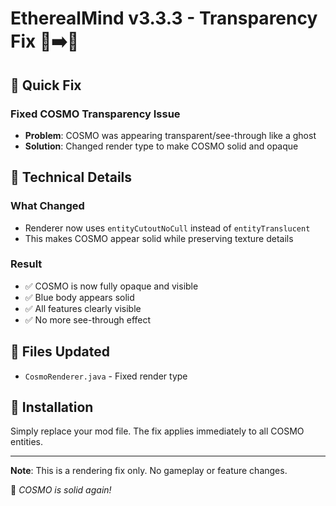 # EtherealMind v3.3.3 - Transparency Fix 👻➡️🤖

## 🐛 Quick Fix

### Fixed COSMO Transparency Issue
- **Problem**: COSMO was appearing transparent/see-through like a ghost
- **Solution**: Changed render type to make COSMO solid and opaque

## 🔧 Technical Details

### What Changed
- Renderer now uses `entityCutoutNoCull` instead of `entityTranslucent`
- This makes COSMO appear solid while preserving texture details

### Result
- ✅ COSMO is now fully opaque and visible
- ✅ Blue body appears solid
- ✅ All features clearly visible
- ✅ No more see-through effect

## 📝 Files Updated
- `CosmoRenderer.java` - Fixed render type

## 🚀 Installation
Simply replace your mod file. The fix applies immediately to all COSMO entities.

---

**Note**: This is a rendering fix only. No gameplay or feature changes.

🤖 *COSMO is solid again!*